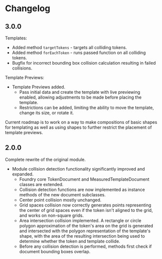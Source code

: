 # Changelog

## 3.0.0

Templates:

- Added method `targetTokens` - targets all colliding tokens.
- Added method `forEachToken` - runs passed function on all colliding tokens.
- Bugfix for incorrect bounding box collision calculation resulting in failed collisions.

Template Previews:

- Template Previews added.
  - Pass initial data and create the template with live previewing enabled, allowing adjustments to be made before placing the template.
  - Restrictions can be added, limiting the ability to move the template, change its size, or rotate it.

Current roadmap is to work on a way to make compositions of basic shapes for templating as well as using shapes to further restrict the placement of template previews.

## 2.0.0

Complete rewrite of the original module.

- Module collision detection functionality significantly improved and expanded.
  - Foundry core TokenDocument and MeasuredTemplateDocument classes are extended.
  - Collision detection functions are now implemented as instance methods of the new document subclasses.
  - Center point collision mostly unchanged.
  - Grid spaces collision now correctly generates points representing the center of grid spaces even if the token isn't aligned to the grid, and works on non-square grids.
  - Area intersection collision implemented. A rectangle or circle polygon approximation of the token's area on the grid is generated and intersected with the polygon representation of the template's shape, with the area of the resulting intersection being used to determine whether the token and template collide.
  - Before any collision detection is performed, methods first check if document bounding boxes overlap.
